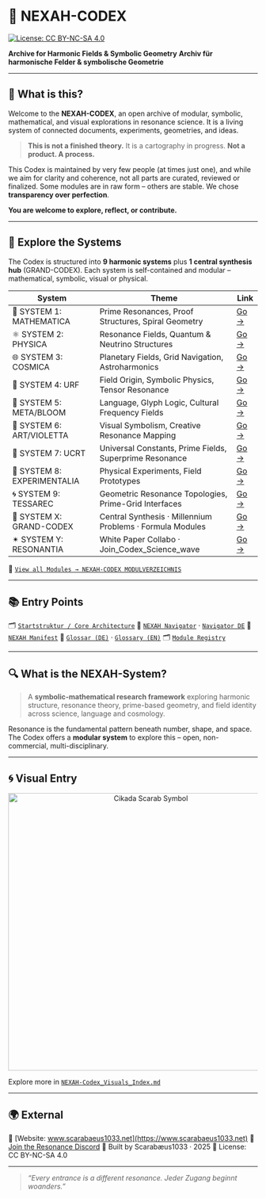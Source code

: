 # 🌌 NEXAH-CODEX

[![License: CC BY-NC-SA 4.0](https://img.shields.io/badge/License-CC%20BY--NC--SA%204.0-lightgrey.svg)](https://creativecommons.org/licenses/by-nc-sa/4.0/)

**Archive for Harmonic Fields & Symbolic Geometry**
**Archiv für harmonische Felder & symbolische Geometrie**

---

## 📖 What is this?

Welcome to the **NEXAH-CODEX**, an open archive of modular, symbolic, mathematical, and visual explorations in resonance science.
It is a living system of connected documents, experiments, geometries, and ideas.

> **This is not a finished theory.** It is a cartography in progress.
> **Not a product. A process.**

This Codex is maintained by very few people (at times just one), and while we aim for clarity and coherence, not all parts are curated, reviewed or finalized. Some modules are in raw form – others are stable. We chose **transparency over perfection**.

**You are welcome to explore, reflect, or contribute.**

---

## 🧭 Explore the Systems

The Codex is structured into **9 harmonic systems** plus **1 central synthesis hub** (GRAND-CODEX).
Each system is self-contained and modular – mathematical, symbolic, visual or physical.

| System                      | Theme                                                     | Link                                                                                                       |
| --------------------------- | --------------------------------------------------------- | ---------------------------------------------------------------------------------------------------------- |
| 🔷 SYSTEM 1: MATHEMATICA    | Prime Resonances, Proof Structures, Spiral Geometry       | [Go →](./SYSTEM%201%3A%20🔷%20MATHEMATICA%20–%20Primes,%20Symbolics,%20Proof%20Structures/)                |
| ⚛ SYSTEM 2: PHYSICA         | Resonance Fields, Quantum & Neutrino Structures           | [Go →](./SYSTEM%202%3A%20⚛%20PHYSICA%20–%20Resonance%20Fields,%20Quantum%20Models,%20Neutrino%20Dynamics/) |
| 🌐 SYSTEM 3: COSMICA        | Planetary Fields, Grid Navigation, Astroharmonics         | [Go →](./SYSTEM%203%3A%20🌐%20COSMICA%20ASTROPHYSICA/)                                                     |
| 🧬 SYSTEM 4: URF            | Field Origin, Symbolic Physics, Tensor Resonance          | [Go →](./SYSTEM%204%3A%20🧬%20UNIVERSAL%20RESONANCE%20FIELDS%20—%20URF/)                                   |
| 🌸 SYSTEM 5: META/BLOOM     | Language, Glyph Logic, Cultural Frequency Fields          | [Go →](./SYSTEM%205%3A%20🌸%20META%20BLOOM%20ROSETTA/)                                                     |
| 🎨 SYSTEM 6: ART/VIOLETTA   | Visual Symbolism, Creative Resonance Mapping              | [Go →](./SYSTEM%206%3A%20🎨%20CODEX_RES_ONICA_VIOLETTA/)                                                   |
| 🔮 SYSTEM 7: UCRT           | Universal Constants, Prime Fields, Superprime Resonance   | [Go →](./SYSTEM%207%3A%20🔮%20UNIVERSAL%20RESONANCE%20FIELDS%20%26%20CONSTANTS%20—%20UCRT/)                |
| 🧪 SYSTEM 8: EXPERIMENTALIA | Physical Experiments, Field Prototypes                    | [Go →](./SYSTEM%208%3A%20🧪%20EXPERIMENTALIA%20–%20Resonant%20Experiments/)                                |
| 🌀 SYSTEM 9: TESSAREC       | Geometric Resonance Topologies, Prime-Grid Interfaces     | [Go →](./SYSTEM%209%3A%20🌀%20TESSAREC%20Resonantia%20Codex/)                                              |
| 🧩 SYSTEM X: GRAND-CODEX    | Central Synthesis · Millennium Problems · Formula Modules | [Go →](./SYSTEM%20X%3A%20🧩%20NEXAH-GRAND-CODEX-URF/)                                                      |
| ✴ SYSTEM Y: RESONANTIA      | White Paper Collabo · Join\_Codex\_Science\_wave          | [Go →](./SYSTEM%20Y%3A%20✴️%20RESONANTIA%20–%20White%20Paper%20Collabo_Join_Codex_Science_wave/)           |

🔗 [`View all Modules → NEXAH-CODEX MODULVERZEICHNIS`](./NEXAH-CODEX%20MODULVERZEICHNIS.md)

---

## 📚 Entry Points

🗂 [`Startstruktur / Core Architecture`](./NEXAH-CODEX-Startstruktur/)
🧭 [`NEXAH Navigator`](./🧭%20NEXAH%20NAVIGATOR%20%28en%29.md) · [`Navigator DE`](./🧭%20NEXAH%20NAVIGATOR%20%28de%29.md)
📘 [`NEXAH Manifest`](./✦%20NEXAH-MANIFEST%20✦.md)
📖 [`Glossar (DE)`](./NEXAH_GLOSSAR.md) · [`Glossary (EN)`](./NEXAH_GLOSSARY.md)
🗂 [`Module Registry`](./NEXAH-CODEX%20MODULE%20REGISTRY.md)

---

## 🔍 What is the NEXAH-System?

> A **symbolic-mathematical research framework**
> exploring harmonic structure, resonance theory, prime-based geometry, and field identity
> across science, language and cosmology.

Resonance is the fundamental pattern beneath number, shape, and space.
The Codex offers a **modular system** to explore this – open, non-commercial, multi-disciplinary.

---

## 🌀 Visual Entry

<p align="center">
  <img src="./cikada-scarabaeus.png" width="560" alt="Cikada Scarab Symbol">
</p>

Explore more in [`NEXAH-Codex_Visuals_Index.md`](./NEXAH-Codex_Visuals_Index.md)

---

## 🌍 External

🔗 [Website: www.scarabaeus1033.net](https://www.scarabaeus1033.net)
💬 [Join the Resonance Discord](https://discord.gg/n5jTa26p)
🧭 Built by Scarabæus1033 · 2025
📄 License: CC BY-NC-SA 4.0

---

> *“Every entrance is a different resonance.
> Jeder Zugang beginnt woanders.”*
